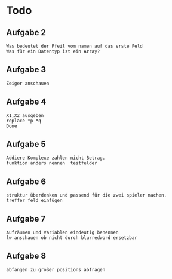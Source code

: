 # Todo
## Aufgabe 2
    Was bedeutet der Pfeil vom namen auf das erste Feld
    Was für ein Datentyp ist ein Array?
## Aufgabe 3 
    Zeiger anschauen
## Aufgabe 4
    X1,X2 ausgeben
    replace *p *q
    Done

## Aufgabe 5
    Addiere Komplexe zahlen nicht Betrag.
    funktion anders nennen	testfelder

## Aufgabe 6
    struktur überdenken und passend für die zwei spieler machen.
    treffer feld einfügen

## Aufgabe 7
    Aufräumen und Variablen eindeutig benennen
    lw anschauen ob nicht durch blurredword ersetzbar

## Aufgabe 8
    abfangen zu großer positions abfragen